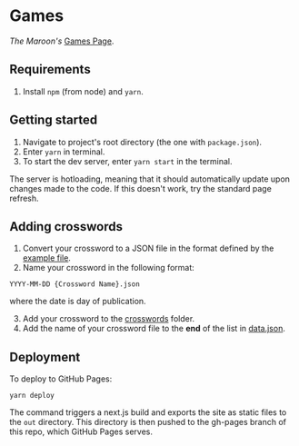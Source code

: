 # Games
*The Maroon's* [Games Page](https://games.chicagomaroon.com).

## Requirements
1. Install `npm` (from node) and `yarn`. 

## Getting started
1. Navigate to project's root directory (the one with `package.json`).
2. Enter `yarn` in terminal. 
3. To start the dev server, enter `yarn start` in the terminal. 

The server is hotloading, meaning that it should automatically update upon changes made to the code. If this doesn't work, try the standard page refresh.

## Adding crosswords
1. Convert your crossword to a JSON file in the format defined by the [example file](./examples/crosswords/2018-12-30&#32;Test&#32;1.json).
2. Name your crossword in the following format: 
```
YYYY-MM-DD {Crossword Name}.json
```
where the date is day of publication.

3. Add your crossword to the [crosswords](./crosswords) folder.
4. Add the name of your crossword file to the **end** of the list in [data.json](./data.json).

## Deployment
To deploy to GitHub Pages: 
```
yarn deploy
```

The command triggers a next.js build and exports the site as static files to the `out` directory. This directory is then pushed to the gh-pages branch of this repo, which GitHub Pages serves.